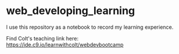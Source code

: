 # web_developing_learning
I use this repository as a notebook to record my learning experience.

Find Colt's teaching link here:
https://ide.c9.io/learnwithcolt/webdevbootcamp
